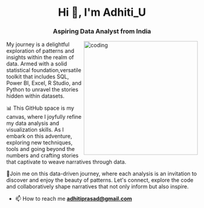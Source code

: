 <h1 align="center">Hi 👋, I'm Adhiti_U</h1>
<h3 align="center">Aspiring Data Analyst from India</h3>

<img align ="right" alt="coding" width="300" src="https://i.gifer.com/origin/a9/a9d3e0bd0958885f63ecfe67117b0505_w200.gif">
<p align="left">

 My journey is a delightful exploration of patterns and insights within the realm of data. Armed with a solid statistical foundation,versatile toolkit that includes SQL, Power BI, Excel, R Studio, and Python to unravel the stories hidden within datasets.

📊 This GitHub space is my canvas, where I joyfully refine my data analysis and visualization skills. As I embark on this adventure, exploring new techniques, tools and  going beyond the numbers and crafting stories that captivate to weave narratives through data.

🚀Join me on this data-driven journey, where each analysis is an invitation to discover and enjoy the beauty of patterns. Let's connect, explore the code and collaboratively shape narratives that not only inform but also inspire.
- 📫 How to reach me **adhitiprasad@gmail.com**
</p>



